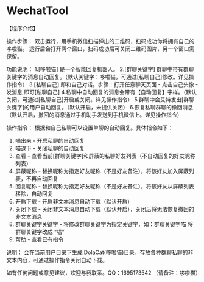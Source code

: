 # WechatTool



【程序介绍】

操作步骤：
双击运行，用手机微信扫描弹出的二维码，扫码成功你将拥有自己的哆啦猫。
运行后会打开两个窗口，扫码成功后可关闭二维码图片，另一个窗口需保留。


功能说明：
1.[哆啦猫] 是一个智能回复机器人。
2.[群聊关键字] 群聊中带有群聊关键字的消息自动回复。（默认关键字：哆啦猫，可通过[私聊自己]修改。详见操作指令）
3.[私聊自己] 即和自己对话。步骤：打开任意聊天页面 - 点击自己头像 - 发消息 即可[私聊自己]
4.私聊中自动回复的消息会带有【自动回复】字样。（默认关闭，可通过[私聊自己]开启或关闭。详见操作指令）
5.群聊中会艾特发出[群聊关键字]的用户自动回复。（默认开启，未提供关闭）
6.恢复私聊群聊的撤回消息（默认开启，撤回的消息通过手机助手发送到手机微信上。详见操作指令）


操作指令：
根据和自己私聊可以设置单聊的自动回复。具体指令如下：
1.  喵出来    		-   开启私聊的自动回复
2.  喵退下    		-   关闭私聊的自动回复
3.  查看      		-   查看当前[群聊关键字]和屏蔽的私聊好友列表（不自动回复的好友昵称列表）
4.  屏蔽昵称   		-   替换昵称为指定好友昵称（不是好友备注），将该好友加入屏蔽列表，不再自动回复
5.  回复昵称   		-   替换昵称为指定好友昵称（不是好友备注），将该好友从屏蔽列表移除，自动回复
6.  开启下载   		-   开启非文本消息自动下载（默认开启）
7.  关闭下载   		-   关闭非文本消息自动下载（默认开启），关闭后将无法恢复撤回的非文本消息
8.  群聊关键字关键字  	-   将修改群聊关键字为指定关键字，如：群聊关键字喵  将群聊关键字改成 “喵”
9.  帮助      		-   查看已有指令


说明：
会在当前用户目录下生成 DolaCat(哆啦猫)目录。存放各种群聊私聊的非文本内容，可通过操作指令关闭自动下载。




如有任何问题或意见建议，欢迎与我联系。QQ：1695173542  （请备注：哆啦猫）




